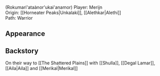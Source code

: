 (Rokumari'ataànor'ukai'anamor)
Player: Merijn <br>Origin: [[Horneater Peaks|Unkalaki]], [[Alethkar|Alethi]] <br> Path: Warrior <br>
## Appearance


## Backstory
On their way to [[The Shattered Plains]] with [[Shulla]], [[Degal Lamar]], [[Aila|Aila]] and [[Merikal|Merikal]]